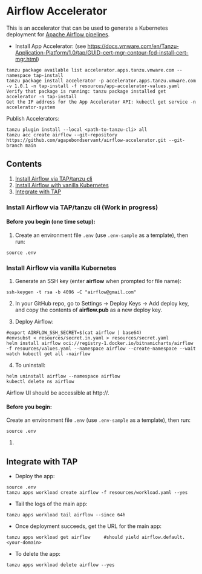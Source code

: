 # Airflow Accelerator

This is an accelerator that can be used to generate a Kubernetes deployment for [Apache Airflow pipelines](https://airflow.apache.org/).

* Install App Accelerator: (see https://docs.vmware.com/en/Tanzu-Application-Platform/1.0/tap/GUID-cert-mgr-contour-fcd-install-cert-mgr.html)
```
tanzu package available list accelerator.apps.tanzu.vmware.com --namespace tap-install
tanzu package install accelerator -p accelerator.apps.tanzu.vmware.com -v 1.0.1 -n tap-install -f resources/app-accelerator-values.yaml
Verify that package is running: tanzu package installed get accelerator -n tap-install
Get the IP address for the App Accelerator API: kubectl get service -n accelerator-system
```

Publish Accelerators:
```
tanzu plugin install --local <path-to-tanzu-cli> all
tanzu acc create airflow --git-repository https://github.com/agapebondservant/airflow-accelerator.git --git-branch main
```

## Contents
1. [Install Airflow via TAP/tanzu cli](#tanzu)
2. [Install Airflow with vanilla Kubernetes](#k8s)
3. [Integrate with TAP](#tapintegrate)

### Install Airflow via TAP/tanzu cli<a name="tanzu"/> (Work in progress)

#### Before you begin (one time setup):
1. Create an environment file `.env` (use `.env-sample` as a template), then run:
```
source .env
```

### Install Airflow via vanilla Kubernetes<a name="k8s"/>
1. Generate an SSH key (enter **airflow** when prompted for file name):
```
ssh-keygen -t rsa -b 4096 -C "airflow@gmail.com"
```

2. In your GitHub repo, go to Settings -> Deploy Keys -> Add deploy key, and copy the contents of **airflow.pub** as a new deploy key.

3. Deploy Airflow:
```
#export AIRFLOW_SSH_SECRET=$(cat airflow | base64)
#envsubst < resources/secret.in.yaml > resources/secret.yaml
helm install airflow oci://registry-1.docker.io/bitnamicharts/airflow -f resources/values.yaml --namespace airflow --create-namespace --wait
watch kubectl get all -nairflow
```

4. To uninstall:
```
helm uninstall airflow --namespace airflow
kubectl delete ns airflow
```

Airflow UI should be accessible at http://<LoadBalancerIP>.

#### Before you begin:
Create an environment file `.env` (use `.env-sample` as a template), then run:
```
source .env
```

1. 


## Integrate with TAP<a name="tapintergrate"/>

* Deploy the app:
```
source .env
tanzu apps workload create airflow -f resources/workload.yaml --yes
```

* Tail the logs of the main app:
```
tanzu apps workload tail airflow --since 64h
```

* Once deployment succeeds, get the URL for the main app:
```
tanzu apps workload get airflow     #should yield airflow.default.<your-domain>
```

* To delete the app:
```
tanzu apps workload delete airflow --yes
```
